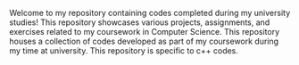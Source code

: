 Welcome to my repository containing codes completed during my university studies! This repository showcases various projects, assignments, and exercises related to my coursework in Computer Science.
This repository houses a collection of codes developed as part of my coursework during my time at university. This repository is specific to c++ codes.
